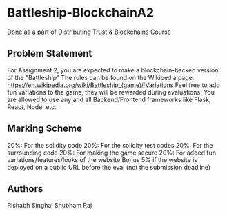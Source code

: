 # Battleship-BlockchainA2
Done as a part of Distributing Trust &amp; Blockchains Course

## Problem Statement
For Assignment 2, you are expected to make a blockchain-backed version of the "Battleship"
The rules can be found on the Wikipedia page: https://en.wikipedia.org/wiki/Battleship_(game)#Variations
Feel free to add fun variations to the game, they will be rewarded during evaluations.
You are allowed to use any and all Backend/Frontend frameworks like Flask, React, Node, etc.

## Marking Scheme
20%: For the solidity code
20%: For the solidity test codes
20%: For the surrounding code
20%: For making the game secure 
20%: For added fun variations/features/looks of the website
Bonus 5% if the website is deployed on a public URL before the eval (not the submission deadline)

## Authors
Rishabh Singhal
Shubham Raj
